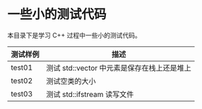 # 一些小的测试代码

本目录下是学习 C++ 过程中一些小的测试代码。


| 测试样例 | 描述 |
| ---- | ---- |
| test01 | 测试 std::vector 中元素是保存在栈上还是堆上 |
| test02 | 测试空类的大小 |
| test03 | 测试 std::ifstream 读写文件 |


